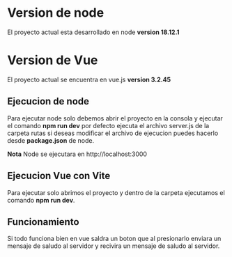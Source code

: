 


# Version de node 

El proyecto actual esta desarrollado en node **version 18.12.1**

# Version de Vue

El proyecto  actual se encuentra en vue.js **version 3.2.45**


## Ejecucion de node

Para ejecutar node solo debemos abrir el proyecto en la consola 
y ejecutar el comando **npm run dev** por defecto ejecuta el archivo server.js de la carpeta rutas
si deseas modificar el archivo de ejecucion puedes hacerlo desde **package.json** de node.

**Nota** Node se ejecutara en http://localhost:3000

## Ejecucion Vue con Vite

Para ejecutar solo abrimos el proyecto y dentro de la carpeta ejecutamos el comando
**npm run dev**.

## Funcionamiento
Si todo funciona bien en vue saldra un boton que al presionarlo 
enviara un mensaje de saludo al servidor y recivira un mensaje de saludo al servidor.

























